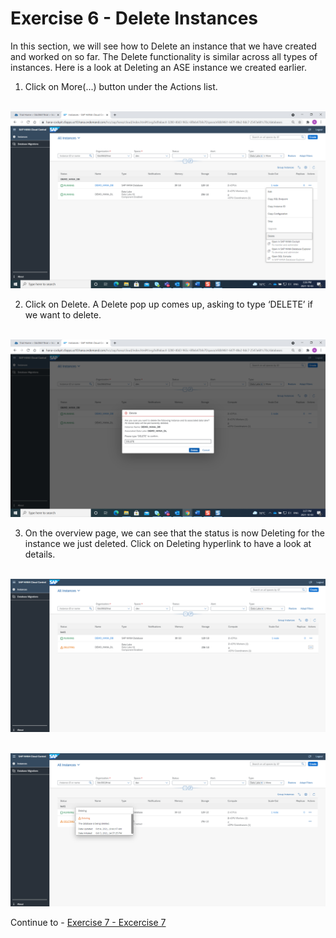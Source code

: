 # Exercise 6 - Delete Instances

In this section, we will see how to Delete an instance that we have created and worked on so far. The Delete functionality is similar across all types of instances. Here is a look at Deleting an ASE instance we created earlier.

1. Click on More(...) button under the Actions list.

<br>![](/exercises/ex_6/images_new/1.png)

2. Click on Delete. A Delete pop up comes up, asking to type ‘DELETE’ if we want to delete. 

<br>![](/exercises/ex_6/images_new/2.png)

3. On the overview page, we can see that the status is now Deleting for the instance we just deleted. Click on Deleting hyperlink to have a look at details. 

<br>![](/exercises/ex_6/images_new/3.png)

<br>![](/exercises/ex_6/images_new/4.png)

Continue to - [Exercise 7 - Excercise 7 ](../ex_5/README.md)
